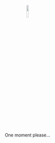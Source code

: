 <div align="center">
    <img width="10%" src="https://github.githubassets.com/images/mona-loading-dimmed.gif"/>
    <br/>
    <p>One moment please...</p>
</div>
